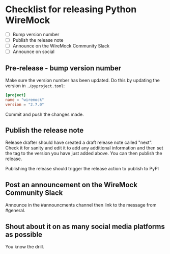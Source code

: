 # Checklist for releasing Python WireMock

- [ ] Bump version number
- [ ] Publish the release note
- [ ] Announce on the WireMock Community Slack
- [ ] Announce on social

## Pre-release - bump version number
Make sure the version number has been updated. Do this by updating the version in `./pyproject.toml`:

```toml
[project]
name = "wiremock"
version = "2.7.0"
```

Commit and push the changes made.

## Publish the release note
Release drafter should have created a draft release note called "next". Check it for sanity and edit it to add any 
additional information and then set the tag to the version you have just added above.  You can then publish the release.

Publishing the release should trigger the release action to publish to PyPI

## Post an announcement on the WireMock Community Slack
Announce in the #announcments channel then link to the message from #general.

## Shout about it on as many social media platforms as possible
You know the drill.